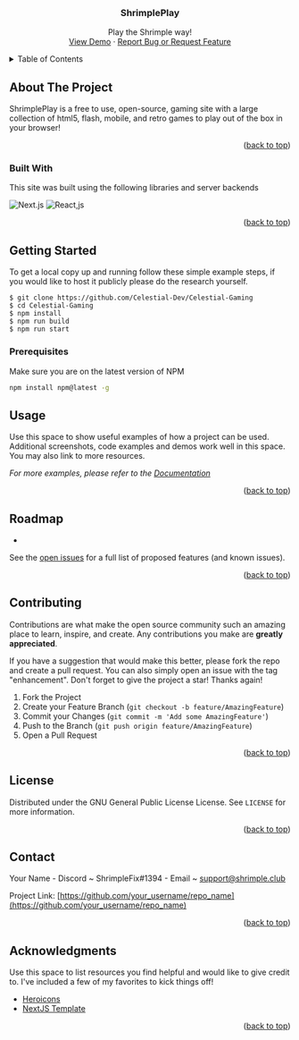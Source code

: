 <a name="readme-top"></a>

<br />
<div align="center">

  <h3 align="center">ShrimplePlay</h3>

  <p align="center">
    Play the Shrimple way!
    <br />
    <a href="https://g.shrimple.club/">View Demo</a>
    ·
    <a href="https://github.com/ShrimpleFix/ShrimplePlay/issues">Report Bug or Request Feature</a>
  </p>
</div>



<!-- TABLE OF CONTENTS -->
<details>
  <summary>Table of Contents</summary>
  <ol>
    <li>
      <a href="#about-the-project">About The Project</a>
      <ul>
        <li><a href="#built-with">Built With</a></li>
      </ul>
    </li>
    <li>
      <a href="#getting-started">Getting Started</a>
      <ul>
        <li><a href="#prerequisites">Prerequisites</a></li>
      </ul>
    </li>
    <li><a href="#usage">Usage</a></li>
    <li><a href="#roadmap">Roadmap</a></li>
    <li><a href="#contributing">Contributing</a></li>
    <li><a href="#license">License</a></li>
    <li><a href="#contact">Contact</a></li>
    <li><a href="#acknowledgments">Acknowledgments</a></li>
  </ol>
</details>



<!-- ABOUT THE PROJECT -->
## About The Project

ShrimplePlay is a free to use, open-source, gaming site with a large collection of html5, flash, mobile, and retro games to play out of the box in your browser!

<p align="right">(<a href="#readme-top" style="scroll-behavior: smooth;">back to top</a>)</p>



### Built With

This site was built using the following libraries and server backends

![Next.js](https://img.shields.io/badge/next.js-000000?style=for-the-badge&logo=nextdotjs&logoColor=white)
![React,js](https://img.shields.io/badge/React-20232A?style=for-the-badge&logo=react&logoColor=61DAFB)

<p align="right">(<a href="#readme-top" style="scroll-behavior: smooth;">back to top</a>)</p>



<!-- GETTING STARTED -->
## Getting Started
To get a local copy up and running follow these simple example steps, if you would like to host it publicly please do the research yourself.
```
$ git clone https://github.com/Celestial-Dev/Celestial-Gaming
$ cd Celestial-Gaming
$ npm install
$ npm run build
$ npm run start
```

### Prerequisites
Make sure you are on the latest version of NPM

  ```sh
  npm install npm@latest -g
  ```

<!-- USAGE EXAMPLES -->
## Usage

Use this space to show useful examples of how a project can be used. Additional screenshots, code examples and demos work well in this space. You may also link to more resources.

_For more examples, please refer to the [Documentation](https://example.com)_

<p align="right">(<a href="#readme-top" style="scroll-behavior: smooth;">back to top</a>)</p>



<!-- ROADMAP -->
## Roadmap

- 

See the [open issues](https://github.com/othneildrew/Best-README-Template/issues) for a full list of proposed features (and known issues).

<p align="right">(<a href="#readme-top" style="scroll-behavior: smooth;">back to top</a>)</p>



<!-- CONTRIBUTING -->
## Contributing

Contributions are what make the open source community such an amazing place to learn, inspire, and create. Any contributions you make are **greatly appreciated**.

If you have a suggestion that would make this better, please fork the repo and create a pull request. You can also simply open an issue with the tag "enhancement".
Don't forget to give the project a star! Thanks again!

1. Fork the Project
2. Create your Feature Branch (`git checkout -b feature/AmazingFeature`)
3. Commit your Changes (`git commit -m 'Add some AmazingFeature'`)
4. Push to the Branch (`git push origin feature/AmazingFeature`)
5. Open a Pull Request

<p align="right">(<a href="#readme-top" style="scroll-behavior: smooth;">back to top</a>)</p>



<!-- LICENSE -->
## License

Distributed under the GNU General Public License License. See `LICENSE` for more information.

<p align="right">(<a href="#readme-top" style="scroll-behavior: smooth;">back to top</a>)</p>



<!-- CONTACT -->
## Contact

Your Name - Discord ~ ShrimpleFix#1394 - Email ~ support@shrimple.club

Project Link: [https://github.com/your_username/repo_name](https://github.com/your_username/repo_name)

<p align="right">(<a href="#readme-top" style="scroll-behavior: smooth;">back to top</a>)</p>



<!-- ACKNOWLEDGMENTS -->
## Acknowledgments

Use this space to list resources you find helpful and would like to give credit to. I've included a few of my favorites to kick things off!

* [Heroicons](https://heroicons.com/)
* [NextJS Template](https://replit.com/)

<p align="right">(<a href="#readme-top" style="scroll-behavior: smooth;">back to top</a>)</p>
